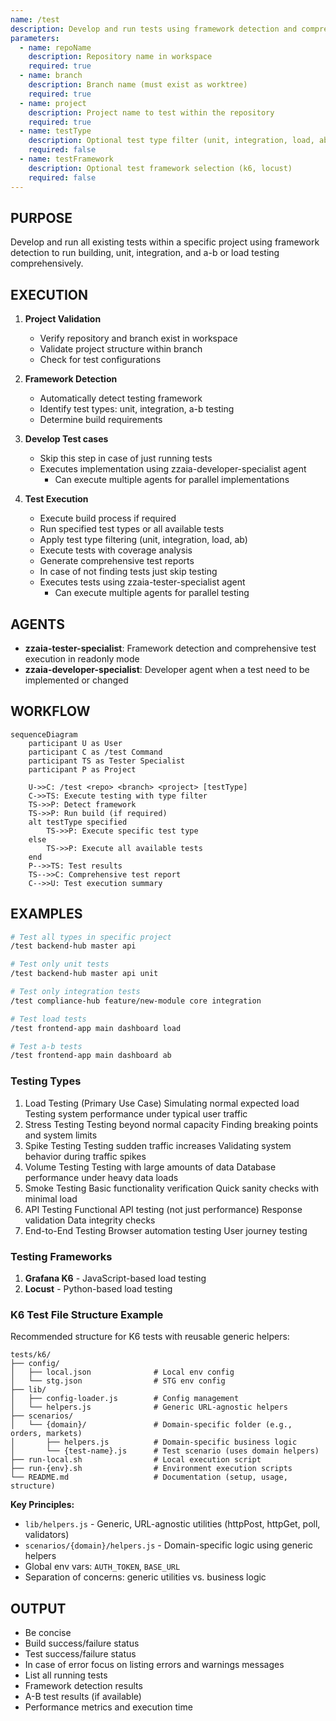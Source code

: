 ```yaml
---
name: /test
description: Develop and run tests using framework detection and comprehensive test execution
parameters:
  - name: repoName
    description: Repository name in workspace
    required: true
  - name: branch
    description: Branch name (must exist as worktree)
    required: true
  - name: project
    description: Project name to test within the repository
    required: true
  - name: testType
    description: Optional test type filter (unit, integration, load, ab, all)
    required: false
  - name: testFramework
    description: Optional test framework selection (k6, locust)
    required: false
---
```


## PURPOSE

Develop and run all existing tests within a specific project using framework detection to run building, unit, integration, and a-b or load testing comprehensively.

## EXECUTION

1. **Project Validation**

   - Verify repository and branch exist in workspace
   - Validate project structure within branch
   - Check for test configurations

2. **Framework Detection**

   - Automatically detect testing framework
   - Identify test types: unit, integration, a-b testing
   - Determine build requirements

3. **Develop Test cases**

   - Skip this step in case of just running tests
   - Executes implementation using zzaia-developer-specialist agent
     - Can execute multiple agents for parallel implementations

4. **Test Execution**
   - Execute build process if required
   - Run specified test types or all available tests
   - Apply test type filtering (unit, integration, load, ab)
   - Execute tests with coverage analysis
   - Generate comprehensive test reports
   - In case of not finding tests just skip testing
   - Executes tests using zzaia-tester-specialist agent
     - Can execute multiple agents for parallel testing

## AGENTS

- **zzaia-tester-specialist**: Framework detection and comprehensive test execution in readonly mode
- **zzaia-developer-specialist**: Developer agent when a test need to be implemented or changed

## WORKFLOW

```mermaid
sequenceDiagram
    participant U as User
    participant C as /test Command
    participant TS as Tester Specialist
    participant P as Project

    U->>C: /test <repo> <branch> <project> [testType]
    C->>TS: Execute testing with type filter
    TS->>P: Detect framework
    TS->>P: Run build (if required)
    alt testType specified
        TS->>P: Execute specific test type
    else
        TS->>P: Execute all available tests
    end
    P-->>TS: Test results
    TS-->>C: Comprehensive test report
    C-->>U: Test execution summary
```

## EXAMPLES

```bash
# Test all types in specific project
/test backend-hub master api

# Test only unit tests
/test backend-hub master api unit

# Test only integration tests
/test compliance-hub feature/new-module core integration

# Test load tests
/test frontend-app main dashboard load

# Test a-b tests
/test frontend-app main dashboard ab
```

### Testing Types

1. Load Testing (Primary Use Case)
   Simulating normal expected load
   Testing system performance under typical user traffic
2. Stress Testing
   Testing beyond normal capacity
   Finding breaking points and system limits
3. Spike Testing
   Testing sudden traffic increases
   Validating system behavior during traffic spikes
4. Volume Testing
   Testing with large amounts of data
   Database performance under heavy data loads
5. Smoke Testing
   Basic functionality verification
   Quick sanity checks with minimal load
6. API Testing
   Functional API testing (not just performance)
   Response validation
   Data integrity checks
7. End-to-End Testing
   Browser automation testing
   User journey testing

### Testing Frameworks

1. **Grafana K6** - JavaScript-based load testing
2. **Locust** - Python-based load testing

### K6 Test File Structure Example

Recommended structure for K6 tests with reusable generic helpers:

```
tests/k6/
├── config/
│   ├── local.json              # Local env config
│   └── stg.json                # STG env config
├── lib/
│   ├── config-loader.js        # Config management
│   └── helpers.js              # Generic URL-agnostic helpers
├── scenarios/
│   └── {domain}/               # Domain-specific folder (e.g., orders, markets)
│       ├── helpers.js          # Domain-specific business logic
│       └── {test-name}.js      # Test scenario (uses domain helpers)
├── run-local.sh                # Local execution script
├── run-{env}.sh                # Environment execution scripts
└── README.md                   # Documentation (setup, usage, structure)
```

**Key Principles:**

- `lib/helpers.js` - Generic, URL-agnostic utilities (httpPost, httpGet, poll, validators)
- `scenarios/{domain}/helpers.js` - Domain-specific logic using generic helpers
- Global env vars: `AUTH_TOKEN`, `BASE_URL`
- Separation of concerns: generic utilities vs. business logic

## OUTPUT

- Be concise
- Build success/failure status
- Test success/failure status
- In case of error focus on listing errors and warnings messages
- List all running tests
- Framework detection results
- A-B test results (if available)
- Performance metrics and execution time
